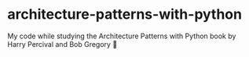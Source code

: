 # architecture-patterns-with-python
My code while studying the Architecture Patterns with Python book by Harry Percival and Bob Gregory :book:
